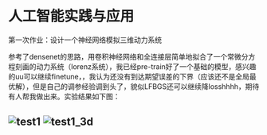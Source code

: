 # 人工智能实践与应用

第一次作业：设计一个神经网络模拟三维动力系统

参考了densenet的思路，用卷积神经网络和全连接层简单地拟合了一个常微分方程刻画的动力系统（lorenz系统），我已经pre-train好了一个基础的模型，感兴趣的uu可以继续finetune，，我认为还没有到达期望误差的下界（应该还不是全局最优解），但是自己的调参经验调到头了，貌似LFBGS还可以继续降losshhhh，期待有人帮我做出来。实验结果如下图：

![test1](https://user-images.githubusercontent.com/77565562/197332324-c5ea9777-84f3-484f-87ee-94d2ad1bc52f.svg)
![test1_3d](https://user-images.githubusercontent.com/77565562/197332331-bdc7b3fd-ceb5-4d48-8981-04bf73ed9638.svg)
---
